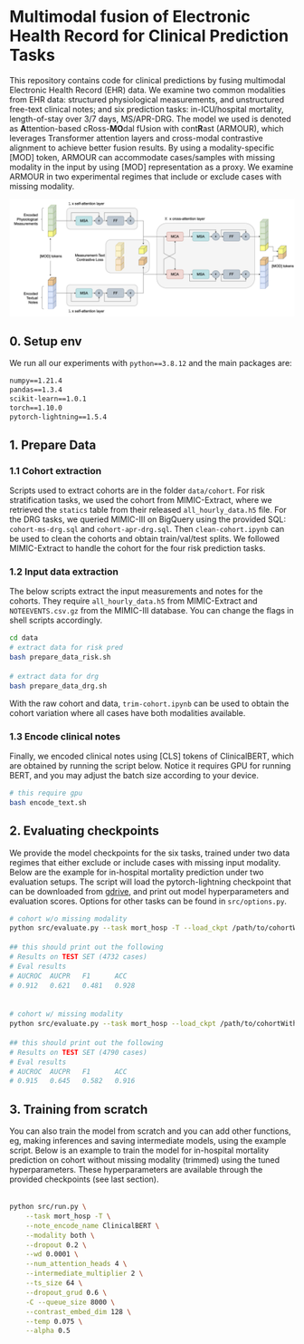 # Multimodal fusion of Electronic Health Record for Clinical Prediction Tasks

This repository contains code for clinical predictions by fusing multimodal Electronic Health Record (EHR) data. We examine two common modalities from EHR data: structured physiological measurements, and unstructured free-text clinical notes; and six prediction tasks: in-ICU/hospital mortality, length-of-stay over 3/7 days, MS/APR-DRG. The model we used is denoted as **A**ttention-based cRoss-**MO**dal fUsion with cont**R**ast (ARMOUR), which leverages Transformer attention layers and cross-modal contrastive alignment to achieve better fusion results. By using a modality-specific [MOD] token, ARMOUR can accommodate cases/samples with missing modality in the input by using [MOD] representation as a proxy. We examine ARMOUR in two experimental regimes that include or exclude cases with missing modality. 

![ARMOUR](assets/model.png)

## 0. Setup env

We run all our experiments with `python==3.8.12` and the main packages are:

```
numpy==1.21.4
pandas==1.3.4
scikit-learn==1.0.1
torch==1.10.0
pytorch-lightning==1.5.4
```

## 1. Prepare Data

### 1.1 Cohort extraction

Scripts used to extract cohorts are in the folder `data/cohort`. For risk stratification tasks, we used the cohort from MIMIC-Extract, where we retrieved the `statics` table from their released `all_hourly_data.h5` file. For the DRG tasks, we queried MIMIC-III on BigQuery using the provided SQL: `cohort-ms-drg.sql` and `cohort-apr-drg.sql`. Then `clean-cohort.ipynb` can be used to clean the cohorts and obtain train/val/test splits. We followed MIMIC-Extract to handle the cohort for the four risk prediction tasks. 

### 1.2 Input data extraction

The below scripts extract the input measurements and notes for the cohorts. They require  `all_hourly_data.h5` from MIMIC-Extract and `NOTEEVENTS.csv.gz` from the MIMIC-III database. You can change the flags in shell scripts accordingly. 

```sh
cd data
# extract data for risk pred
bash prepare_data_risk.sh 

# extract data for drg
bash prepare_data_drg.sh 
```

With the raw cohort and data, `trim-cohort.ipynb` can be used to obtain the cohort variation where all cases have both modalities available. 

### 1.3 Encode clinical notes

Finally, we encoded clinical notes using [CLS] tokens of ClinicalBERT, which are obtained by running the script below. Notice it requires GPU for running BERT, and you may adjust the batch size according to your device.

```sh
# this require gpu 
bash encode_text.sh 
```



## 2. Evaluating checkpoints 

We provide the model checkpoints for the six tasks, trained under two data regimes that either exclude or include cases with missing input modality. Below are the example for in-hospital mortality prediction under two evaluation setups. The script will load the pytorch-lightning checkpoint that can be downloaded from [gdrive](https://drive.google.com/drive/folders/1aD9hyF7OFW7OXwg8jzj4GFdb127NTJo6?usp=share_link), and print out model hyperparameters and evaluation scores. Options for other tasks can be found in `src/options.py`. 

```sh
# cohort w/o missing modality
python src/evaluate.py --task mort_hosp -T --load_ckpt /path/to/cohortWithoutMM/mort_hosp/0.912.ckpt

## this should print out the following
# Results on TEST SET (4732 cases)
# Eval results
# AUCROC  AUCPR   F1      ACC
# 0.912   0.621   0.481   0.928


# cohort w/ missing modality
python src/evaluate.py --task mort_hosp --load_ckpt /path/to/cohortWithMM/mort_hosp/0.915.ckpt

## this should print out the following
# Results on TEST SET (4790 cases)
# Eval results
# AUCROC  AUCPR   F1      ACC
# 0.915   0.645   0.582   0.916

```



## 3. Training from scratch

You can also train the model from scratch and you can add other functions, eg, making inferences and saving intermediate models, using the example script. Below is an example to train the model for in-hospital mortality prediction on cohort without missing modality (trimmed) using the tuned hyperparameters. These hyperparameters are available through the provided checkpoints (see last section).

```sh

python src/run.py \
    --task mort_hosp -T \
    --note_encode_name ClinicalBERT \
    --modality both \
    --dropout 0.2 \
    --wd 0.0001 \
    --num_attention_heads 4 \
    --intermediate_multiplier 2 \
    --ts_size 64 \
    --dropout_grud 0.6 \
    -C --queue_size 8000 \
    --contrast_embed_dim 128 \
    --temp 0.075 \
    --alpha 0.5
```





